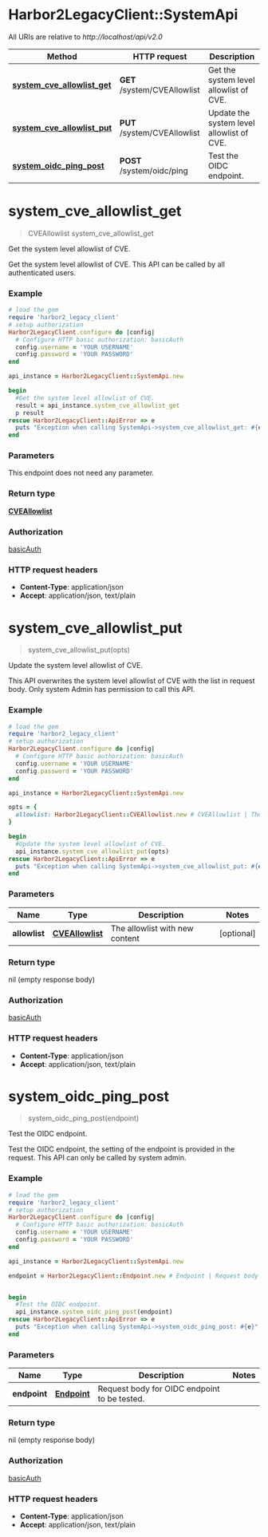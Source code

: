 # Harbor2LegacyClient::SystemApi

All URIs are relative to *http://localhost/api/v2.0*

Method | HTTP request | Description
------------- | ------------- | -------------
[**system_cve_allowlist_get**](SystemApi.md#system_cve_allowlist_get) | **GET** /system/CVEAllowlist | Get the system level allowlist of CVE.
[**system_cve_allowlist_put**](SystemApi.md#system_cve_allowlist_put) | **PUT** /system/CVEAllowlist | Update the system level allowlist of CVE.
[**system_oidc_ping_post**](SystemApi.md#system_oidc_ping_post) | **POST** /system/oidc/ping | Test the OIDC endpoint.


# **system_cve_allowlist_get**
> CVEAllowlist system_cve_allowlist_get

Get the system level allowlist of CVE.

Get the system level allowlist of CVE.  This API can be called by all authenticated users.

### Example
```ruby
# load the gem
require 'harbor2_legacy_client'
# setup authorization
Harbor2LegacyClient.configure do |config|
  # Configure HTTP basic authorization: basicAuth
  config.username = 'YOUR USERNAME'
  config.password = 'YOUR PASSWORD'
end

api_instance = Harbor2LegacyClient::SystemApi.new

begin
  #Get the system level allowlist of CVE.
  result = api_instance.system_cve_allowlist_get
  p result
rescue Harbor2LegacyClient::ApiError => e
  puts "Exception when calling SystemApi->system_cve_allowlist_get: #{e}"
end
```

### Parameters
This endpoint does not need any parameter.

### Return type

[**CVEAllowlist**](CVEAllowlist.md)

### Authorization

[basicAuth](../README.md#basicAuth)

### HTTP request headers

 - **Content-Type**: application/json
 - **Accept**: application/json, text/plain



# **system_cve_allowlist_put**
> system_cve_allowlist_put(opts)

Update the system level allowlist of CVE.

This API overwrites the system level allowlist of CVE with the list in request body.  Only system Admin has permission to call this API.

### Example
```ruby
# load the gem
require 'harbor2_legacy_client'
# setup authorization
Harbor2LegacyClient.configure do |config|
  # Configure HTTP basic authorization: basicAuth
  config.username = 'YOUR USERNAME'
  config.password = 'YOUR PASSWORD'
end

api_instance = Harbor2LegacyClient::SystemApi.new

opts = { 
  allowlist: Harbor2LegacyClient::CVEAllowlist.new # CVEAllowlist | The allowlist with new content
}

begin
  #Update the system level allowlist of CVE.
  api_instance.system_cve_allowlist_put(opts)
rescue Harbor2LegacyClient::ApiError => e
  puts "Exception when calling SystemApi->system_cve_allowlist_put: #{e}"
end
```

### Parameters

Name | Type | Description  | Notes
------------- | ------------- | ------------- | -------------
 **allowlist** | [**CVEAllowlist**](CVEAllowlist.md)| The allowlist with new content | [optional] 

### Return type

nil (empty response body)

### Authorization

[basicAuth](../README.md#basicAuth)

### HTTP request headers

 - **Content-Type**: application/json
 - **Accept**: application/json, text/plain



# **system_oidc_ping_post**
> system_oidc_ping_post(endpoint)

Test the OIDC endpoint.

Test the OIDC endpoint, the setting of the endpoint is provided in the request.  This API can only be called by system admin.

### Example
```ruby
# load the gem
require 'harbor2_legacy_client'
# setup authorization
Harbor2LegacyClient.configure do |config|
  # Configure HTTP basic authorization: basicAuth
  config.username = 'YOUR USERNAME'
  config.password = 'YOUR PASSWORD'
end

api_instance = Harbor2LegacyClient::SystemApi.new

endpoint = Harbor2LegacyClient::Endpoint.new # Endpoint | Request body for OIDC endpoint to be tested.


begin
  #Test the OIDC endpoint.
  api_instance.system_oidc_ping_post(endpoint)
rescue Harbor2LegacyClient::ApiError => e
  puts "Exception when calling SystemApi->system_oidc_ping_post: #{e}"
end
```

### Parameters

Name | Type | Description  | Notes
------------- | ------------- | ------------- | -------------
 **endpoint** | [**Endpoint**](Endpoint.md)| Request body for OIDC endpoint to be tested. | 

### Return type

nil (empty response body)

### Authorization

[basicAuth](../README.md#basicAuth)

### HTTP request headers

 - **Content-Type**: application/json
 - **Accept**: application/json, text/plain




